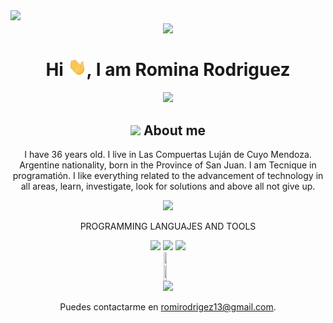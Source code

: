 <!--horizontal divider(gradiant)-->
<img src="https://user-images.githubusercontent.com/73097560/115834477-dbab4500-a447-11eb-908a-139a6edaec5c.gif">

<div img align="center">
<picture> <img align="center" src="https://mir-s3-cdn-cf.behance.net/project_modules/disp/601014116770475.6068beff4640a.gif" width = 400px></picture>
 <p align="left">

<div align="center">

<h1 align="center">Hi <img src="https://raw.githubusercontent.com/ABSphreak/ABSphreak/master/gifs/Hi.gif" width="30px">, I am Romina Rodriguez </h1>
<!--horizontal divider(gradiant)-->
<img src="https://user-images.githubusercontent.com/73097560/115834477-dbab4500-a447-11eb-908a-139a6edaec5c.gif">

## <picture><img src = "https://user-images.githubusercontent.com/64439609/213525571-a0b12213-7e89-48df-a45f-153c78f3cf5e.png" width =40px></picture> **About me**

I have 36 years old.
I live in Las Compuertas Luján de Cuyo Mendoza.
Argentine nationality, born in the Province of San Juan.
I am Tecnique in programatión.
I like everything related to the advancement of technology in all areas,
learn, investigate, look for solutions and above all not give up.

<img src="https://user-images.githubusercontent.com/73097560/115834477-dbab4500-a447-11eb-908a-139a6edaec5c.gif">

PROGRAMMING LANGUAJES AND TOOLS

<td align="center" width="25%">
<img height=60px src="https://www.vectorlogo.zone/logos/python/python-ar21.svg"> 
</td>

<td align="center" width="25%">
<img height=60px src="https://www.vectorlogo.zone/logos/java/java-ar21.svg"> 
</td>

<td align="center" width="25%">
<img height=100px src="https://www.vectorlogo.zone/logos/javascript/javascript-ar21.svg"> 
</td>

</tr>
</tbody>




<div style="display:grid;align-items:center;justify-content:center">
 <img style="height:100%;width:50%;max-width: 100%" src="https://github-readme-stats.vercel.app/api?username=Romy-13&theme=gotham&count_public=true&show_icons=true&include_all_commits=true"/>
  <img style="height:100%;width:50%;max-width: 100%" src="https://github-readme-stats.vercel.app/api/top-langs/?username=Romy-13&layout=compact&theme=gotham&langs_count=8"/>

</div>

<img src="https://profile-counter.glitch.me/Romy-13/count.svg">

Puedes contactarme en [romirodrigez13@gmail.com](mailto:romirodrigez13@gmail.com).

